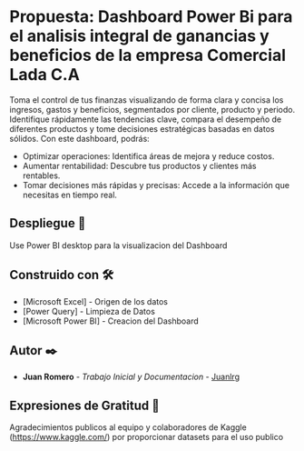 # Propuesta: Dashboard Power Bi para el analisis integral de ganancias y beneficios de la empresa Comercial Lada C.A

Toma el control de tus finanzas visualizando de forma clara y concisa los ingresos, gastos y beneficios, segmentados por cliente, 
producto y periodo. Identifique rápidamente las tendencias clave, compara el desempeño de diferentes productos y tome decisiones estratégicas basadas en datos 
sólidos. Con este dashboard, podrás:

* Optimizar operaciones: Identifica áreas de mejora y reduce costos.
* Aumentar rentabilidad: Descubre tus productos y clientes más rentables.
* Tomar decisiones más rápidas y precisas: Accede a la información que necesitas en tiempo real.

## Despliegue 🚀

Use Power BI desktop para la visualizacion del Dashboard

## Construido con 🛠️

* [Microsoft Excel] - Origen de los datos
* [Power Query] - Limpieza de Datos
* [Microsoft Power BI] - Creacion del Dashboard


## Autor ✒️

* **Juan Romero** - *Trabajo Inicial y Documentacion* - [Juanlrg](https://github.com/Juanlrg)

## Expresiones de Gratitud 🎁

Agradecimientos publicos al equipo y colaboradores de Kaggle (https://www.kaggle.com/) por proporcionar datasets para el uso publico
